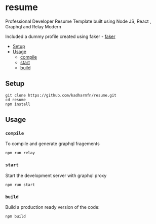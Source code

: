 # resume
Professional Developer Resume Template built using Node JS, React , Graphql and Relay Modern

Included a dummy profile created using faker - [faker](https://github.com/Marak/Faker.js)

* [Setup](#setup)
* [Usage](#usage)
  * [compile](#compile)
  * [start](#start)
  * [build](#build)

## Setup

```
git clone https://github.com/kadharmfn/resume.git
cd resume
npm install
```

## Usage

### `compile`
To compile and generate graphql fragements
```
npm run relay
```

### `start`
Start the development server with graphql proxy 
```
npm run start
```

### `build`
Build a production ready version of the code:
```
npm build
```
